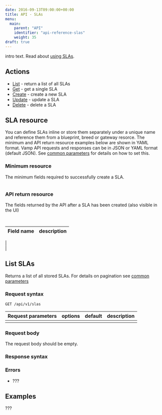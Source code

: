 ```yaml
---
date: 2016-09-13T09:00:00+00:00
title: API - SLAs
menu:
  main:
    parent: "API"
    identifier: "api-reference-slas"
    weight: 35
draft: true
---
```

intro text. Read about [using SLAs](documentation/using-vamp/slas/).

## Actions
 
 * [List](/documentation/api/api-slas/#list-slas) - return a list of all SLAs
 * [Get](/documentation/api/api-slas/#get-sla) - get a single SLA
 * [Create](/documentation/api/api-slas/#create-sla) - create a new SLA 
 * [Update](/documentation/api/api-slas/#update-sla) - update a SLA
 * [Delete](/documentation/api/api-slas/#delete-sla) - delete a SLA

## SLA resource
You can define SLAs inline or store them separately under a unique name and reference them from a blueprint, breed or gateway resorce.
The minimum and API return resource examples below are shown in YAML format. Vamp API requests and responses can be in JSON or YAML format (default JSON). See [common parameters](/documentation/api/api-common-parameters) for details on how to set this.

### Minimum resource
The minimum fields required to successfully create a SLA.

```

```

### API return resource
The fields returned by the API after a SLA has been created (also visible in the UI)

```
 
```

 Field name        | description          
 -----------------|-----------------
  |  
  |
  

## List SLAs

Returns a list of all stored SLAs. For details on pagination see [common parameters](/documentation/api/api-common-parameters)

### Request syntax
    GET /api/v1/slas

| Request parameters         | options           | default          | description       |
| ----------------- |:-----------------:|:----------------:| -----------------:|
|  |  |  |  |

### Request body
The request body should be empty.

### Response syntax


### Errors
* ???

## Examples

???